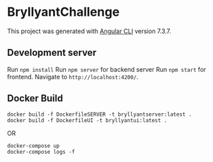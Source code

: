 # BryllyantChallenge

This project was generated with [Angular CLI](https://github.com/angular/angular-cli) version 7.3.7.

## Development server
Run `npm install`
Run `npm server` for backend server
Run `npm start` for frontend. Navigate to `http://localhost:4200/`.

## Docker Build
```
docker build -f DockerfileSERVER -t bryllyantserver:latest .
docker build -f DockerfileUI -t bryllyantui:latest .
```
OR
```
docker-compose up
docker-compose logs -f
```
